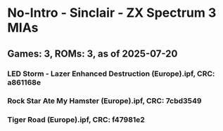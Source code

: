 # No-Intro - Sinclair - ZX Spectrum 3 MIAs
## Games: 3, ROMs: 3, as of 2025-07-20

### LED Storm - Lazer Enhanced Destruction (Europe).ipf, CRC: a861168e
### Rock Star Ate My Hamster (Europe).ipf, CRC: 7cbd3549
### Tiger Road (Europe).ipf, CRC: f47981e2
